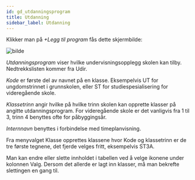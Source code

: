 ```yaml
---
id: gd_utdanningsprogram
title: Utdanning
sidebar_label: Utdanning
---
```

Klikker man på _+Legg til program_ fås dette skjermbilde:

![bilde](https://github.com/BarmanHanssen/iskole/assets/80097133/337d9614-9804-45cf-a7c1-6d1ece630dab)

_Utdanningsprogram_ viser hvilke undervisningsopplegg skolen kan tilby. Nedtrekkslisten kommer fra Udir.

_Kode_ er første del av navnet på en klasse. Eksempelvis UT for ungdomstrinnet i grunnskolen, eller ST for studiespesialisering for videregående skole. 

_Klassetrinn_ angir hvilke på hvilke trinn skolen kan opprette klasser på angitte utdanningsprogram. For videregående skole er det vanligvis fra 1 til 3, trinn 4 benyttes ofte for påbyggingsår.

_Internnavn_ benyttes i forbindelse med timeplanvisning.

Fra menyvalget Klasse opprettes klassene hvor Kode og klassetrinn er de tre første tegnene, det fjerde velges fritt, eksempelvis ST3A.

Man kan endre eller slette innholdet i tabellen ved å velge ikonene under kolonnen Valg. Dersom det allerde er lagt inn klasser, må man bekrefte slettingen en gang til.
